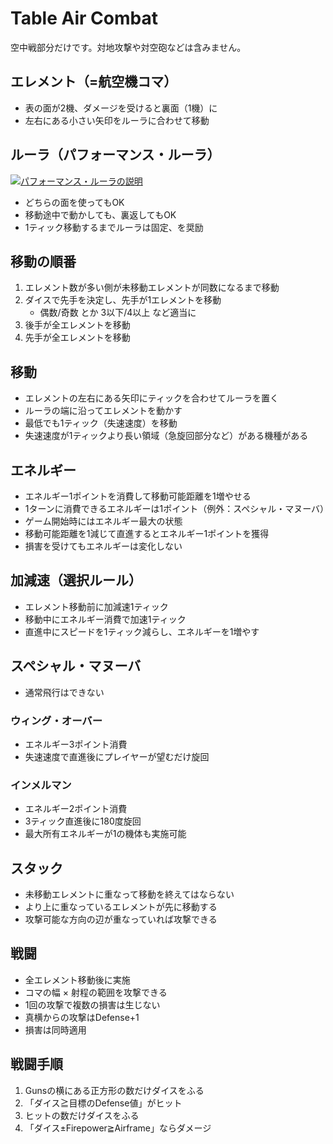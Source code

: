 # Table Air Combat

空中戦部分だけです。対地攻撃や対空砲などは含みません。

## エレメント（=航空機コマ）
- 表の面が2機、ダメージを受けると裏面（1機）に
- 左右にある小さい矢印をルーラに合わせて移動

## ルーラ（パフォーマンス・ルーラ）
[![パフォーマンス・ルーラの説明](https://farm5.staticflickr.com/4867/46519657641_9dd0e1dacc_z.jpg "Table Air Combat")](https://www.flickr.com/photos/22264692@N00/46519657641/)
- どちらの面を使ってもOK
- 移動途中で動かしても、裏返してもOK
- 1ティック移動するまでルーラは固定、を奨励

## 移動の順番
1.  エレメント数が多い側が未移動エレメントが同数になるまで移動
2.  ダイスで先手を決定し、先手が1エレメントを移動
	- 偶数/奇数 とか 3以下/4以上 など適当に
3.  後手が全エレメントを移動
4. 先手が全エレメントを移動

## 移動
- エレメントの左右にある矢印にティックを合わせてルーラを置く
- ルーラの端に沿ってエレメントを動かす
- 最低でも1ティック（失速速度）を移動
- 失速速度が1ティックより長い領域（急旋回部分など）がある機種がある

## エネルギー
- エネルギー1ポイントを消費して移動可能距離を1増やせる
- 1ターンに消費できるエネルギーは1ポイント（例外：スペシャル・マヌーバ）
- ゲーム開始時にはエネルギー最大の状態
- 移動可能距離を1減じて直進するとエネルギー1ポイントを獲得
- 損害を受けてもエネルギーは変化しない

## 加減速（選択ルール）
- エレメント移動前に加減速1ティック
- 移動中にエネルギー消費で加速1ティック
- 直進中にスピードを1ティック減らし、エネルギーを1増やす

## スペシャル・マヌーバ
- 通常飛行はできない
### ウィング・オーバー
- エネルギー3ポイント消費
- 失速速度で直進後にプレイヤーが望むだけ旋回
### インメルマン
- エネルギー2ポイント消費
- 3ティック直進後に180度旋回
- 最大所有エネルギーが1の機体も実施可能

## スタック
- 未移動エレメントに重なって移動を終えてはならない
- より上に重なっているエレメントが先に移動する
- 攻撃可能な方向の辺が重なっていれば攻撃できる

## 戦闘
- 全エレメント移動後に実施
- コマの幅 × 射程の範囲を攻撃できる
- 1回の攻撃で複数の損害は生じない
- 真横からの攻撃はDefense+1
- 損害は同時適用

## 戦闘手順
1. Gunsの横にある正方形の数だけダイスをふる
2. 「ダイス≧目標のDefense値」がヒット
3. ヒットの数だけダイスをふる
4. 「ダイス±Firepower≧Airframe」ならダメージ
